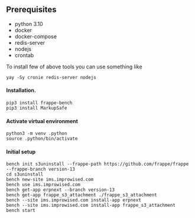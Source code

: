 ## Prerequisites
- python 3.10
- docker
- docker-compose
- redis-server
- nodejs
- crontab

To install few of above tools you can use something like
```
yay -Sy cronie redis-server nodejs
```


#### Installation.
```
pip3 install frappe-bench
pip3 install MarkupSafe
```

#### Activate virtual environment
```
python3 -m venv .python
source .python/bin/activate
```

#### Initial setup

```
bench init s3uninstall --frappe-path https://github.com/frappe/frappe --frappe-branch version-13
cd s3uninstall
bench new-site ims.improwised.com
bench use ims.improwised.com
bench get-app erpnext --branch version-13
bench get-app frappe_s3_attachment ./frappe_s3_attachment
bench --site ims.improwised.com install-app erpnext
bench --site ims.improwised.com install-app frappe_s3_attachment
bench start
```